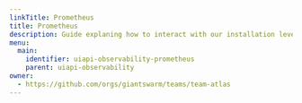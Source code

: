 ```yaml
---
linkTitle: Prometheus
title: Prometheus
description: Guide explaning how to interact with our installation level Prometheus.
menu:
  main:
    identifier: uiapi-observability-prometheus
    parent: uiapi-observability
owner:
  - https://github.com/orgs/giantswarm/teams/team-atlas
---
```


